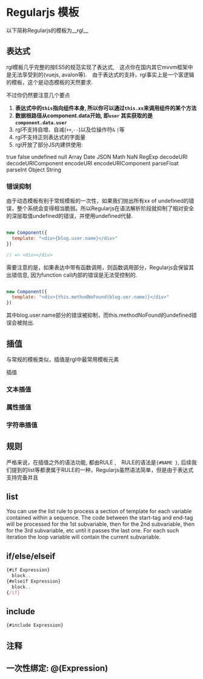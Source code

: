 # Regularjs 模板

以下简称Regularjs的模板为__rgl__


<!-- /t -->

## 表达式




rgl模板几乎完整的按ES5的规范实现了表达式,　这点你在国内其它mvvm框架中是无法享受到的(vuejs, avalon等).　由于表达式的支持，rgl事实上是一个富逻辑的模板，这个是动态模板的天然要求.

不过你仍然要注意几个要点

1. __表达式中的`this`指向组件本身, 所以你可以通过`this.xx`来调用组件的某个方法__
2. __数据根路径从component.data开始, 即`user` 其实获取的是`component.data.user`__
3. rgl不支持自增、自减(`++`,`--`)以及位操作符`&` `|`等
4. rgl不支持正则表达式的字面量
5. rgl开放了部分JS内建供使用:

  true false undefined null Array Date JSON Math NaN RegExp decodeURI decodeURIComponent encodeURI encodeURIComponent parseFloat parseInt Object String
<!-- /t -->



### 错误抑制


由于动态模板有别于常规模板的一次性，如果我们抛出所有xx of undefined的错误，整个系统会变得相当脆弱。所以Regularjs在语法解析阶段就抑制了相对安全的深层取值undefined的错误，并使用undefined代替.

```javascript

new Component({
  template: "<div>{blog.user.name}</div>"
})

// => <div></div>

```

需要注意的是，如果表达中带有函数调用，则函数调用部分，Regularjs会保留其出错信息, 因为function call内部的错误是无法受控制的. 

```javascript

new Component({
  template: "<div>{this.methodNoFound(blog.uer.name)}</div>"
})

```
其中blog.user.name部分的错误被抑制，而this.methodNoFound的undefined错误会被抛出.
<!-- /t -->

## 插值

与常规的模板类似，插值是rgl中最常用模板元素

插值

### 文本插值

### 属性插值

### 字符串插值


## 规则

严格来说，在插值之外的语法功能, 都由RULE ,　RULE的语法是`{#NAME }`, 后续我们提到的list等都隶属于RULE的一种，Regularjs虽然语法简单，但是由于表达式支持完备并且

## list

You can use the list rule to process a section of template for each variable contained within a sequence. The code between the start-tag and end-tag will be processed for the 1st subvariable, then for the 2nd subvariable, then for the 3rd subvariable, etc until it passes the last one. For each such iteration the loop variable will contain the current subvariable.




## if/else/elseif

```js
{#if Expression}
  block..
{#elseif Expression}
  block..
{/if}
```

## include

```js
{#include Expression}
```


## 注释


## 一次性绑定: @(Expression)
